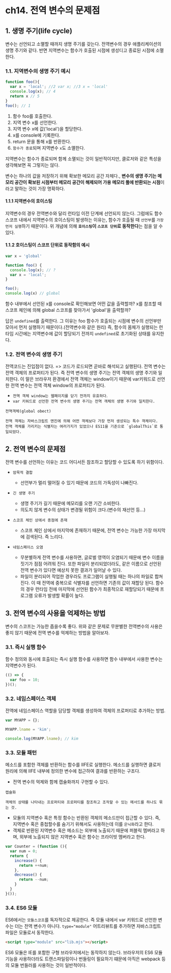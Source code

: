 # ch14. 전역 변수의 문제점

## 1. 생명 주기(life cycle)
변수는 선언되고 소멸할 때까지 생명 주기를 갖는다.
전역변수의 경우 애플리케이션의 생명 주기와 같다. 반면 지역변수는 함수가 호출된 시점에 생성디고 종료된 시점에 소멸한다.

### 1.1. 지역변수의 생명 주기 예시
```js
function foo(){
  var x = 'local'; //2 var x; //3 x = 'local'
  console.log(x); // 4
  return x // 5
}
foo(); // 1
```
1. 함수 foo를 호출한다.
2. 지역 변수 x를 선언한다.
3. 지역 변수 x에 값('local')을 할당한다.
4. x를 console에 기록한다.
5. return 문을 통해 x를 반환한다.
6. `함수가 종료`되며 지역변수 `x`도 소멸한다.

지역변수는 함수가 종료되며 함께 소멸되는 것이 일반적이지만, 클로저와 같은 특성을 생각해보면 꼭 그렇지는 않다.

변수는 하나의 값을 저장하기 위해 확보한 메모리 공간 자체다., **변수의 생명 주기는 메모리 공간이 확보된 시점부터 메모리 공간이 해제되어 가용 메모리 풀에 반환되는 시점**이라고 말하는 것이 가장 명확하다.

#### 1.1.1 지역변수의 호이스팅
지역변수의 경우 전역변수와 달리 런타임 이전 단계에 선언되지 않는다.
그럼에도 함수 스코프 내에서 지역변수의 호이스팅이 발생하는 이유는, 함수가 호출될 때 `선언부`를 `가장 먼저 실행`하기 때문이다.
위 개념에 의해 **`호이스팅`이 `스코프 단위`로 동작한다**는 점을 알 수 있다.
#### 1.1.2 호이스팅이 스코프 단위로 동작함의 예시
```js
var x = 'global'

function foo() {
  console.log(x); // ?
  var x = 'local';
}

foo();
console.log(x) // global
```

함수 내부에서 선언된 x를 console로 확인해보면 어떤 값을 출력할까? x를 참조할 때 스코프 체인에 의해 global 스코프를 찾아가서 'global'을 출력할까? 

답은 `undefined`를 출력한다. 그 이유는 foo 함수가 호출되는 시점에 변수의 선언부만 모아서 먼저 실행하기 때문이다.(전역변수와 같은 원리) 즉, 함수의 몸체가 실행되는 런타임 시간에는 지역변수에 값이 할당되기 전까지 `undefined`로 초기화된 상태를 유지한다.

### 1.2. 전역 변수의 생명 주기
전역코드는 진입점이 없다. => 코드가 로드되면 곧바로 해석되고 실행된다.
전역 변수는 전역 객체의 프로퍼티가 된다. 즉 전역 변수의 생명 주기는 전역 객체의 생명 주기와 일치한다. 이 말은 브라우저 환경에서 전역 객체는 window이기 때문에 var키워드로 선언한 전역 변수는 전역 객체 window의 프로퍼티가 된다. 

- `전역 객체 window는 웹페이지를 닫기 전까지 유효하다`.
- `var 키워드로 선언한 전역 변수의 생명 주기는 전역 객체의 생명 주기와 일치한다.`

```
전역객체(global obect)

전역 객체는 자바스크립트 앤진에 의해 어떤 객체보다 가장 먼저 생성되는 특수 객체이다.
전역 객체를 가리키는 식별자는 여러가지가 있었으나 ES11을 기준으로 `globalThis`로 통일되었다.
```

## 2. 전역 변수의 문제점
전역 변수를 선언하는 이유는 코드 어디서든 참조하고 할당할 수 있도록 하기 위함이다.

- `암묵적 결합`
  - 선언부가 멀리 떨어질 수 있기 때문에 코드의 가독성이 나빠진다.

- `긴 생명 주기`
  - 생명 주기가 길기 때문에 메모리를 오랜 기간 소비한다.
  - 의도치 않게 변수의 상태가 변경될 위험이 크다.(변수의 재선언 등...)

- `스코프 체인 상에서 종점에 존재`
  - 스코프 체인 상에서 마지막에 존재하기 때문에, 전역 변수는 가능한 가장 마지막에 검색된다. 즉 느리다.

- `네임스페이스 오염`
  - 무분별하게 전역 변수를 사용하면, 글로벌 영역이 오염되기 때문에 변수 이름을 짓기가 점점 어려워 진다. 또한 파일이 분리되었더라도, 같은 이름으로 선언된 전역 변수가 있다면 예상치 못한 결과가 일어날 수 있다.
  - 파일이 분리되어 작업한 경우라도 프로그램이 실행될 때는 하나의 파일로 합쳐진다. 이 때 전역에 중복으로 식별자를 선언하면 기존의 값이 재할당 된다. 함수의 경우 런타임 전에 마지막에 선언된 함수가 최종적으로 재할당되기 때문에 프로그램 오류가 발생할 확률이 높다.

## 3. 전역 변수의 사용을 억제하는 방법
변수의 스코프는 가능한 좁을수록 좋다. 위와 같은 문제로 무분별한 전역변수의 사용은 좋지 않기 때문에 전역 변수를 억제하는 방법을 알아보자.

### 3.1. 즉시 실행 함수
함수 정의와 동시에 호출되는 즉시 실행 함수를 사용하면 함수 내부에서 사용한 변수는 지역변수가 된다.

```js
(() => {
  var foo = 10;
})();
```

### 3.2. 네임스페이스 객체
전역에 네임스페이스 역할을 담당할 객체를 생성하여 객체의 프로퍼티로 추가하는 방법.

```js
var MYAPP = {};

MYAPP.lname = 'kim';

console.log(MYAPP.lname); // kim
```

### 3.3. 모듈 패턴

메소드를 포함한 객체를 반환하는 함수를 IIFE로 실행한다. 메소드를 실행하면 클로저 원리에 의해 IIFE 내부에 정의한 변수에 접근하여 결과를 반환하는 구조다.

- 전역 변수의 억제와 함께 캡슐화까지 구현할 수 있다.
```
캡슐화

객체의 상태를 나타내는 프로퍼티와 프로퍼티를 참조하고 조작할 수 있는 메서드를 하나도 묶는 것.
```

- 모듈의 지역변수 혹은 특정 함수는 반환된 객체의 메소드만이 접근할 수 있다. 즉, 지역변수 혹은 중첩할수를 숨기기 위해서도 사용하는데 이를 `은닉화`라고 한다.
- 객체로 반환된 지역변수 혹은 메소드는 외부에 노출되기 때문에 퍼블릭 멤버라고 하며, 외부에 노출되지 않은 지역변수 혹은 함수는 프라이빗 멤버라고 한다.
```js
var Counter = (function (){
  var num = 0;
  return {
    increase() {
      return ++num;
    },
    decrease() {
      return --num;
    }
  }
}());
```

### 3.4. ES6 모듈
ES6에서는 `모듈스코프`를 독자적으로 제공한다. 즉 모듈 내에서 var 키워드로 선언한 변수는 더는 전역 변수가 아니다. `type="module"` 어트리뷰트를 추가하면 자바스크립트 파일은 모듈로서 동작한다.

```html
<script type="module" src="lib.mjs"></script>
```

ES6 모듈은 IE를 포함한 구형 브라우저에서는 동작하지 않는다. 브라우저의 ES6 모듈 기능을 사용하더라도 트랜스파일링이나 번들링이 필요하기 떄문에 아직은 webpack 등의 모듈 번들러를 사용하는 것이 일반적이다.